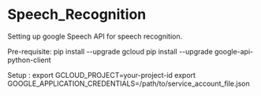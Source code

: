 # Speech_Recognition
Setting up google Speech API for speech recognition.

Pre-requisite:
pip install --upgrade gcloud
pip install --upgrade google-api-python-client

Setup :
export GCLOUD_PROJECT=your-project-id
export GOOGLE_APPLICATION_CREDENTIALS=/path/to/service_account_file.json
